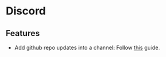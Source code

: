 # Discord

## Features
* Add github repo updates into a channel: Follow [this](https://dev.to/inezabonte/how-to-get-github-notifications-on-your-discord-server-2j9o) guide.
